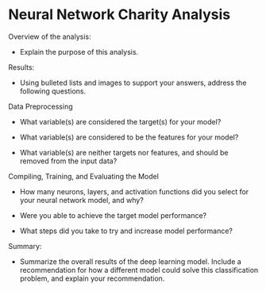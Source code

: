 # Neural Network Charity Analysis

Overview of the analysis: 

- Explain the purpose of this analysis.

Results: 

- Using bulleted lists and images to support your answers, address the following questions.

Data Preprocessing

- What variable(s) are considered the target(s) for your model?

- What variable(s) are considered to be the features for your model?

- What variable(s) are neither targets nor features, and should be removed from the input data?

Compiling, Training, and Evaluating the Model

- How many neurons, layers, and activation functions did you select for your neural network model, and why?

- Were you able to achieve the target model performance?

- What steps did you take to try and increase model performance?

Summary: 

- Summarize the overall results of the deep learning model. Include a recommendation for how a different model could solve this classification problem, and explain your recommendation.